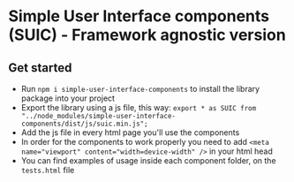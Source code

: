 # Simple User Interface components (SUIC) -  Framework agnostic version

## Get started

- Run `npm i simple-user-interface-components` to install the library package into your project
- Export the library using a js file, this way: `export * as SUIC from "../node_modules/simple-user-interface-components/dist/js/suic.min.js";`
- Add the js file in every html page you'll use the components
- In order for the components to work properly you need to add `<meta name="viewport" content="width=device-width" />` in your html head
- You can find examples of usage inside each component folder, on the `tests.html` file
